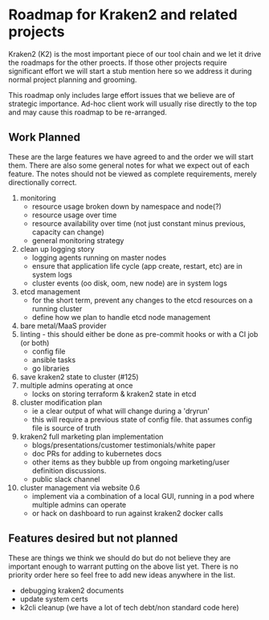 
# Roadmap for Kraken2 and related projects
Kraken2 (K2) is the most important piece of our tool chain and we let it drive the roadmaps for the other proects. If those other projects require significant effort we will start a stub mention here so we address it during normal project planning and grooming.

This roadmap only includes large effort issues that we believe are of strategic importance.  Ad-hoc client work will usually rise directly to the top and may cause this roadmap to be re-arranged.  

## Work Planned ##
These are the large features we have agreed to and the order we will start them.  There are also some general notes for what we expect out of each feature.  The notes should not be viewed as complete requirements, merely directionally correct.

1. monitoring 
    * resource usage broken down by namespace and node(?)
    * resource usage over time
    * resource availability over time (not just constant minus previous, capacity can change)
    * general monitoring strategy
1. clean up logging story
    * logging agents running on master nodes
    * ensure that application life cycle (app create, restart, etc) are in system logs
    * cluster events (oo disk, oom, new node) are in system logs
1. etcd management
    * for the short term, prevent any changes to the etcd resources on a running cluster
    * define how we plan to handle etcd node management
1. bare metal/MaaS provider
1. linting - this should either be done as pre-commit hooks or with a CI job (or both)
    * config file
    * ansible tasks
    * go libraries
1. save kraken2 state to cluster (#125)
1. multiple admins operating at once 
    * locks on storing terraform & kraken2 state in etcd
1. cluster modification plan
    * ie a clear output of what will change during a 'dryrun'
    * this will require a previous state of config file. that assumes config file is source of truth
1. kraken2 full marketing plan implementation
    * blogs/presentations/customer testimonials/white paper
    * doc PRs for adding to kubernetes docs
    * other items as they bubble up from ongoing marketing/user definition discussions.
    * public slack channel
1. cluster management via website 0.6
    * implement via a combination of a local GUI, running in a pod where multiple admins can operate
    * or hack on dashboard to run against kraken2 docker calls

##  Features desired but not planned ##
These are things we think we should do but do not believe they are important enough to warrant putting on the above list yet.  There is no priority order here so feel free to add new ideas anywhere in the list.

* debugging kraken2 documents
* update system certs
* k2cli cleanup (we have a lot of tech debt/non standard code here)